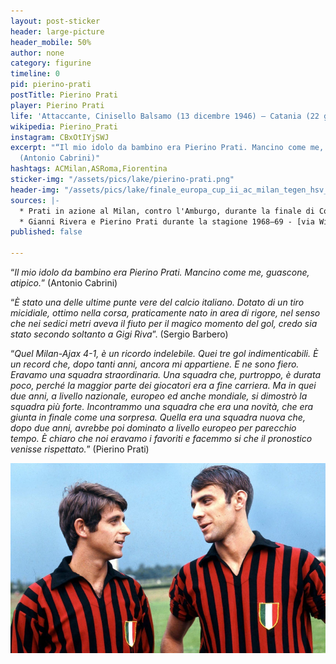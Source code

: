 ```yaml
---
layout: post-sticker
header: large-picture
header_mobile: 50%
author: none
category: figurine
timeline: 0
pid: pierino-prati
postTitle: Pierino Prati
player: Pierino Prati
life: 'Attaccante, Cinisello Balsamo (13 dicembre 1946) – Catania (22 giugno 2020) '
wikipedia: Pierino_Prati
instagram: CBxOtIYjSWJ
excerpt: "“Il mio idolo da bambino era Pierino Prati. Mancino come me, guascone, atipico.”
  (Antonio Cabrini)"
hashtags: ACMilan,ASRoma,Fiorentina
sticker-img: "/assets/pics/lake/pierino-prati.png"
header-img: "/assets/pics/lake/finale_europa_cup_ii_ac_milan_tegen_hsv_hamburg_2-0-_spelmomenten-_bestanddeelnr_921-3782.jpg"
sources: |-
  * Prati in azione al Milan, contro l'Amburgo, durante la finale di Coppa delle Coppe 1967-1968 a Rotterdam - [via Wikipedia](https://it.wikipedia.org/wiki/Pierino_Prati#/media/File:Finale_Europa_Cup_II_AC_Milan_tegen_HSV_Hamburg_2-0._Spelmomenten,_Bestanddeelnr_921-3782.jpg)
  * Gianni Rivera e Pierino Prati durante la stagione 1968–69 - [via Wikipedia](https://commons.wikimedia.org/wiki/File:1968%E2%80%9369_Milan_AC_-_Gianni_Rivera_and_Pierino_Prati.jpg)
published: false

---
```

“_Il mio idolo da bambino era Pierino Prati. Mancino come me, guascone, atipico._” (Antonio Cabrini)

“_È stato una delle ultime punte vere del calcio italiano. Dotato di un tiro micidiale, ottimo nella corsa, praticamente nato in area di rigore, nel senso che nei sedici metri aveva il fiuto per il magico momento del gol, credo sia stato secondo soltanto a Gigi Riva_”. (Sergio Barbero)

“_Quel Milan-Ajax 4-1, è un ricordo indelebile. Quei tre gol indimenticabili. È un record che, dopo tanti anni, ancora mi appartiene. E ne sono fiero. Eravamo una squadra straordinaria. Una squadra che, purtroppo, è durata poco, perché la maggior parte dei giocatori era a fine carriera. Ma in quei due anni, a livello nazionale, europeo ed anche mondiale, si dimostrò la squadra più forte. Incontrammo una squadra che era una novità, che era giunta in finale come una sorpresa. Quella era una squadra nuova che, dopo due anni, avrebbe poi dominato a livello europeo per parecchio tempo. È chiaro che noi eravamo i favoriti e facemmo si che il pronostico venisse rispettato._” (Pierino Prati)

![](/assets/pics/lake/1968-69_milan_ac_-_gianni_rivera_and_pierino_prati.jpg)